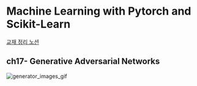 # Machine Learning with Pytorch and Scikit-Learn
[교재 정리 노션](https://literate-euphonium-768.notion.site/ch17-551bfef646694efeb4dacc58c851e6e7)

## ch17- Generative Adversarial Networks
![generator_images_gif](https://user-images.githubusercontent.com/49812691/222964714-132b11c9-0055-4af9-b36a-3aa0a667a53f.gif)
